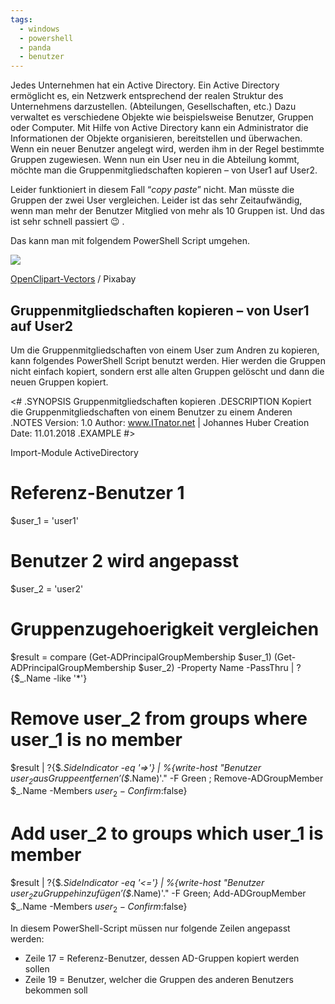 ```yaml
---
tags:
  - windows
  - powershell
  - panda
  - benutzer
---
```

Jedes Unternehmen hat ein Active Directory. Ein Active Directory ermöglicht es, ein Netzwerk entsprechend der realen Struktur des Unternehmens darzustellen. (Abteilungen, Gesellschaften, etc.) Dazu verwaltet es verschiedene Objekte wie beispielsweise Benutzer, Gruppen oder Computer. Mit Hilfe von Active Directory kann ein Administrator die Informationen der Objekte organisieren, bereitstellen und überwachen. Wenn ein neuer Benutzer angelegt wird, werden ihm in der Regel bestimmte Gruppen zugewiesen. Wenn nun ein User neu in die Abteilung kommt, möchte man die Gruppenmitgliedschaften kopieren – von User1 auf User2.

Leider funktioniert in diesem Fall “_copy paste_” nicht. Man müsste die Gruppen der zwei User vergleichen. Leider ist das sehr Zeitaufwändig, wenn man mehr der Benutzer Mitglied von mehr als 10 Gruppen ist. Und das ist sehr schnell passiert 😉 .

Das kann man mit folgendem PowerShell Script umgehen.

[![](https://www.itnator.net/wp-content/uploads/2017/09/antivir_1505897210-300x291.png)](https://www.itnator.net/wp-content/uploads/2017/09/antivir_1505897210.png)

[OpenClipart-Vectors](https://pixabay.com/users/OpenClipart-Vectors/) / Pixabay

## Gruppenmitgliedschaften kopieren – von User1 auf User2

Um die Gruppenmitgliedschaften von einem User zum Andren zu kopieren, kann folgendes PowerShell Script benutzt werden. Hier werden die Gruppen nicht einfach kopiert, sondern erst alle alten Gruppen gelöscht und dann die neuen Gruppen kopiert.

<#
.SYNOPSIS
  Gruppenmitgliedschaften kopieren
.DESCRIPTION
  Kopiert die Gruppenmitgliedschaften von einem Benutzer zu einem Anderen
.NOTES
  Version:        1.0
  Author:         www.ITnator.net | Johannes Huber
  Creation Date:  11.01.2018
.EXAMPLE
#>


Import-Module ActiveDirectory

# Referenz-Benutzer 1
$user_1 = 'user1'
# Benutzer 2 wird angepasst
$user_2 = 'user2'

# Gruppenzugehoerigkeit vergleichen
$result = compare (Get-ADPrincipalGroupMembership $user_1) (Get-ADPrincipalGroupMembership $user_2) -Property Name -PassThru | ?{$_.Name -like '*'}

# Remove user_2 from groups where user_1 is no member
$result | ?{$_.SideIndicator -eq '=>'} | %{write-host "Benutzer $user_2 aus Gruppe entfernen '$($_.Name)'." -F Green ; Remove-ADGroupMember $_.Name -Members $user_2 -Confirm:$false}

# Add user_2 to groups which user_1 is member
$result | ?{$_.SideIndicator -eq '<='} | %{write-host "Benutzer $user_2 zu Gruppe hinzufügen '$($_.Name)'." -F Green; Add-ADGroupMember $_.Name -Members $user_2 -Confirm:$false}

In diesem PowerShell-Script müssen nur folgende Zeilen angepasst werden:

- Zeile 17 = Referenz-Benutzer, dessen AD-Gruppen kopiert werden sollen
- Zeile 19 = Benutzer, welcher die Gruppen des anderen Benutzers bekommen soll